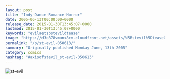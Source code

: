 ```yaml
---
layout: post
title: "Indy-Dance-Romance-Horror"
date: 2005-06-13T00:00:00+0000
release_date: 2015-01-30T13:45:07+0000
lastmod: 2015-01-30T13:45:07+0000
keywords: "evilaetsbstevildtease"
image: "https://d3e878vmunx8cm.cloudfront.net/assets/%5Bstevil%5Dtease06-15-05.gif"
permalink: "/p/st-evil-050613/"
summary: "Originally published Monday June, 13th 2005"
category: comics
hashtag: "#axisofstevil_st-evil-050613"
---
```


![st-evil](https://d3e878vmunx8cm.cloudfront.net/assets/%5Bstevil%5Dtease06-15-05.gif)

